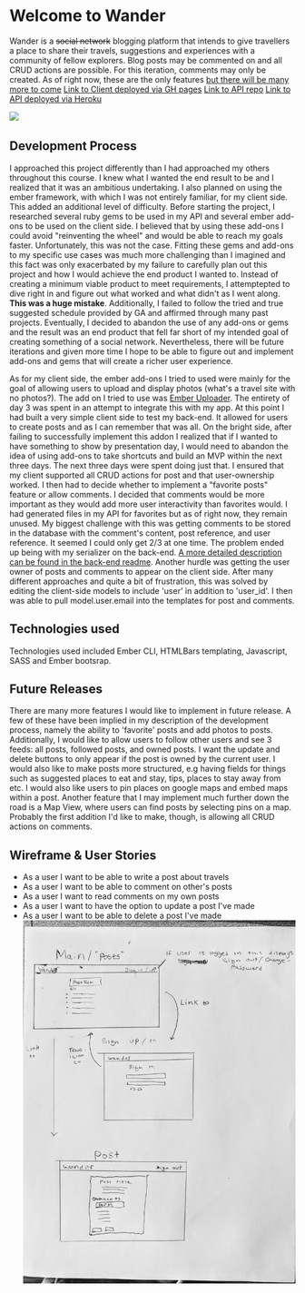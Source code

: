 # Welcome to Wander

Wander is a ~~social network~~ blogging platform that intends to give travellers a place to share their travels, suggestions and experiences with a community of fellow explorers. Blog posts may be commented on and all CRUD actions are possible. For this iteration, comments may only be created.  As of right now, these are the only features [but there will be many more to come](#future-releases)
[Link to Client deployed via GH pages](https://mattgoldman93.github.io/wander-app-client/#/posts)
[Link to API repo](https://github.com/Mattgoldman93/wander-app-api)
[Link to API deployed via Heroku](https://dreadful-citadel-51922.herokuapp.com/)

![](wanderSS.png)
## Development Process
  I approached this project differently than I had approached my others throughout this course. I knew what I wanted the end result to be and I realized that it was an ambitious undertaking. I also planned on using the ember framework, with which I was not entirely familiar, for my client side. This added an additional level of difficulty. Before starting the project, I researched several ruby gems to be used in my API and several ember add-ons to be used on the client side. I believed that by using these add-ons I could avoid "reinventing the wheel" and would be able to reach my goals faster. Unfortunately, this was not the case. Fitting these gems and add-ons to my specific use cases was much more challenging than I imagined and this fact was only exacerbated by my failure to carefully plan out this project and how I would achieve the end product I wanted to. Instead of creating a minimum viable product to meet requirements, I attemptepted to dive right in and figure out what worked and what didn't as I went along. **This was a huge mistake**. Additionally, I failed to follow the tried and true suggested schedule provided by GA and affirmed through many past projects. Eventually, I decided to abandon the use of any add-ons or gems and the result was an end product that fell far short of my intended goal of creating something of a social network. Nevertheless, there will be future iterations and given more time I hope to be able to figure out and implement add-ons and gems that will create a richer user experience.

  As for my client side, the ember add-ons I tried to used were mainly for the goal of allowing users to upload and display photos (what's a travel site with no photos?). The add on I tried to use was [Ember Uploader](https://github.com/benefitcloud/ember-uploader). The entirety of day 3 was spent in an attempt to integrate this with my app. At this point I had built a very simple client side to test my back-end. It allowed for users to create posts and as I can remember that was all. On the bright side, after failing to successfully implement this addon I realized that if I wanted to have something to show by presentation day, I would need to abandon the idea of using add-ons to take shortcuts and build an MVP within the next three days.
  The next three days were spent doing just that. I ensured that my client supported all CRUD actions for post and that user-ownership worked. I then had to decide whether to implement a "favorite posts" feature or allow comments. I decided that comments would be more important as they would add more user interactivity than favorites would. I had generated files in my API for favorites but as of right now, they remain unused.
  My biggest challenge with this was getting comments to be stored in the database with the comment's content, post reference, and user reference. It seemed I could only get 2/3 at one time. The problem ended up being with my serializer on the back-end. [A more detailed description can be found in the back-end readme](https://github.com/Mattgoldman93/wander-app-api). Another hurdle was getting the user owner of posts and comments to appear on the client side. After many different approaches and quite a bit of frustration, this was solved by editing the client-side models to include 'user' in addition to 'user_id'. I then was able to pull model.user.email into the templates for post and comments.
  ## Technologies used
  Technologies used included Ember CLI, HTMLBars templating, Javascript, SASS and Ember bootsrap.

  ## Future Releases
  There are many more features I would like to implement in future release. A few of these have been implied in my description of the development process, namely the ability to 'favorite' posts and add photos to posts. Additionally, I would like to allow users to follow other users and see 3 feeds: all posts, followed posts, and owned posts. I want the update and delete buttons to only appear if the post is owned by the current user. I would also like to make posts more structured, e.g having fields for things such as suggested places to eat and stay, tips, places to stay away from etc. I would also like users to pin places on google maps and embed maps within a post. Another feature that I may implement much further down the road is a Map View, where users can find posts by selecting pins on a map. Probably the first addition I'd like to make, though, is allowing all CRUD actions on comments.
  ## Wireframe & User Stories
   - As a user I want to be able to write a post about travels
   - As a user I want to be able to comment on other's posts
   - As a user I want to read comments on my own posts
   - As a user I want to have the option to update a post I've made
   - As a user I want to be able to delete a post I've made
   ![Wireframe:](IMG_20171112_124706.jpg)
